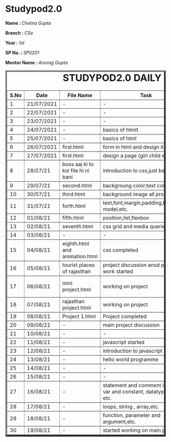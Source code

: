 # Studypod2.0
<body>
     <div>
    <p><b>Name : </b><i>Chetna Gupta</i></p>
    <p><b>Branch : </b><i>CSe</i></p>
    <p><b>Year : </b><i>1st</i></p>
    <p><b>SP No. : </b><i>SP0201</i></p>
    <p><b>Mentor Name : </b><i>Anurag Gupta</i></p>
</div>
    <div>
    <table border="5">
        <caption style="font-size: 30px;"><b>STUDYPOD2.0 DAILY REPORT</b> </caption>
        <thead>
                <th width="350">S.No</th>
                <th width="350">Date</th>
                <th width="350">File Name</th>
                <th width="350">Task</th>
                <th width="350">Difficulty</th>
         <th width="350">Solution</th>
            </thead>
            <tbody>
                  <tr>
                    <td>1</td>
                    <td>21/07/2021</td>
                    <td>-</td>
                    <td>-</td>
                    <td>-</td>
                    <td>-</td>
                </tr>
          <tr>
                   <td>2</td>
                    <td>22/07/2021</td>
                    <td>-</td>
                    <td>-</td>
                    <td>-</td>
                    <td>-</td>
                </tr>
          <tr>
                   <td>3</td>
                    <td>23/07/2021</td>
                    <td>-</td>
                    <td>-</td>
                    <td>-</td>
                    <td>-</td>
                </tr>
          <tr>
                   <td>4</td>
                    <td>24/07/2021</td>
                    <td>-</td>
                    <td>basics of htmlt</td>
                    <td>-</td>
                    <td>-</td>
                </tr>
          <tr>
                   <td>5</td>
                    <td>25/07/2021</td>
                    <td>-</td>
                    <td>basics of html</td>
                    <td>-</td>
                    <td>-</td>
                </tr>
          <tr>
                    <td>6</td>
                    <td>26/07/2021</td>
                    <td>first.html</td>
                    <td>form in html and design it</td>
                    <td>NO</td>
                    <td>-</td>
                </tr>
                <tr>
                    <td>7</td>
                    <td>27/07/2021</td>
                    <td>first.html</td>
                     <td>design a page (girl child education)</td>
                    <td>NO</td>
                    <td>-</td>
         </tr>
     <tr>
          <td>8</td>
          <td>28/07/21</td>
          <td>boss aaj ki to koi file hi ni bani </td>
          <td>introduction to css,just beginning</td>
          <td>No</td>
          <td>-</td>
          <tr/>  
                  <tr>
                      <td>9</td>
                      <td>29/07/21</td>
                      <td>second.html</td>
                      <td>backgroung color;text color;styling</td>
                      <td>no</td>
                       <td>-</td>
                 </tr>
                 <tr>
                      <td>10</td>
                      <td>30/07/21</td>
                      <td>third.html</td>
                      <td>background image all properties</td>
                      <td>no</td>
                      <td>-</td>
                      <tr>
                           <td>11</td>
                            <td>31/07/21</td>
                            <td>forth.html</td>
                            <td>text,font,margin,padding,border,box model,etc.</td>
                            <td>no</td>
                            <td>-</td>
                       </r>
                           <tr>
                              <td>12</td>
<td>01/08/21</td>
<td>fifth.html</td>
<td>position,list,flexbox</td>
<td>no</td>
<td>-</td>
</tr>
                                 <tr>
<td>13</td>
<td>02/08/21</td>
<td>seventh.html</td>
<td>css grid and media queries</td>
<td>no</td>
<td>-</td>
</tr>
                                 <tr>
<td>14</td>
<td>03/08/21</td>
<td>-</td>
<td>-</td>
<td>-</td>
<td>-</td>
</tr>
                                 <tr>
<td>15</td>
<td>04/08/21</td>
<td>eighth.html  and animation.html</td>
<td>css completed</td>
<td>no</td>
<td>-</td>
</tr>
          <tr>
              <td>16</td>
              <td>05/08/21</td>
              <td>tourist places of rajasthan</td>
              <td>project discussion ansd project work started</td>
              <td>no</td>
              <td>-</td>
          </tr>
          <tr>
              <td>17</td>
              <td>06/08/21</td>
              <td>mini project.html</td>
              <td>working on project</td>
              <td>background  image fixing</td>
              <td>teammates solved that problem</td>
          </tr>
         <tr>
              <td>18</td>
              <td>07/08/21</td>
              <td>rajasthan project.html</td>
              <td>working on project</td>
              <td>-</td>
              <td>-</td>
          </tr>
          <tr>
              <td>19</td>
              <td>08/08/21</td>
              <td>Project 1.html</td>
              <td>Project completed</td>
              <td>-</td>
              <td>-</td>
          </tr>
         <tr>
              <td>20</td>
              <td>09/08/21</td>
              <td>-</td>
              <td>main project discussion</td>
              <td>-</td>
              <td>-</td>
          </tr>
         <tr>
              <td>21</td>
              <td>10/08/21</td>
              <td>-</td>
              <td>-</td>
              <td>-</td>
              <td>-</td>
          </tr>
         <tr>
              <td>22</td>
              <td>11/08/21</td>
              <td>-</td>
              <td>javascript started</td>
              <td>-</td>
              <td>-</td>
          </tr>
           <tr>
              <td>23</td>
              <td>12/08/21</td>
              <td>-</td>
              <td> introduction to javascript</td>
              <td>-</td>
              <td>-</td>
          </tr>
         <tr>
              <td>24</td>
              <td>13/08/21</td>
              <td>-</td>
              <td> hello world programme</td>
              <td>-</td>
              <td>-</td>
          </tr>
          <tr>
              <td>25</td>
              <td>14/08/21</td>
              <td>-</td>
              <td>-</td>
              <td>-</td>
              <td>-</td>
          </tr>
          <tr>
              <td>26</td>
              <td>15/08/21</td>
              <td>-</td>
              <td>-</td>
              <td>-</td>
              <td>-</td>
          </tr>
          <tr>
              <td>27</td>
              <td>16/08/21</td>
              <td>-</td>
              <td>statement and comment in js, let var and constant, datatype, if else, etc.</td>
              <td>-</td>
              <td>-</td>
          </tr>
          <tr>
              <td>28</td>
              <td>17/08/21</td>
              <td>-</td>
              <td>loops, string , array,etc.</td>
              <td>-</td>
              <td>-</td>
          </tr>
          <tr>
              <td>29</td>
              <td>18/08/21</td>
              <td>-</td>
              <td>function, parameter and argument,etc.</td>
              <td>-</td>
              <td>-</td>
          </tr>
          <tr>
              <td>30</td>
              <td>19/08/21</td>
              <td>-</td>
              <td>started working on main project</td>
              <td>-</td>
              <td>-</td>
          </tr>
      
</tbody>
